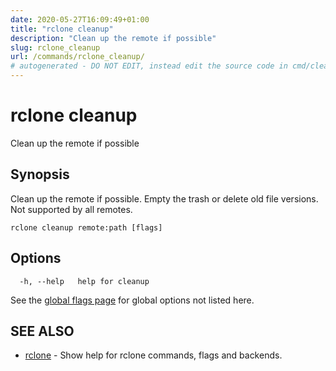 ```yaml
---
date: 2020-05-27T16:09:49+01:00
title: "rclone cleanup"
description: "Clean up the remote if possible"
slug: rclone_cleanup
url: /commands/rclone_cleanup/
# autogenerated - DO NOT EDIT, instead edit the source code in cmd/cleanup/ and as part of making a release run "make commanddocs"
---
```

# rclone cleanup

Clean up the remote if possible

## Synopsis


Clean up the remote if possible.  Empty the trash or delete old file
versions. Not supported by all remotes.


```
rclone cleanup remote:path [flags]
```

## Options

```
  -h, --help   help for cleanup
```

See the [global flags page](/flags/) for global options not listed here.

## SEE ALSO

* [rclone](/commands/rclone/)	 - Show help for rclone commands, flags and backends.

